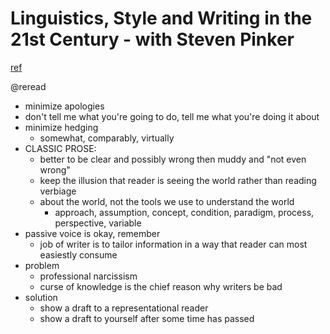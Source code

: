 # Linguistics, Style and Writing in the 21st Century - with Steven Pinker
[ref](https://www.youtube.com/watch?v=OV5J6BfToSw&feature=emb_logo)

@reread

- minimize apologies
- don't tell me what you're going to do, tell me what you're doing it about
- minimize hedging
  - somewhat, comparably, virtually
- CLASSIC PROSE:
  - better to be clear and possibly wrong then muddy and "not even wrong"
  - keep the illusion that reader is seeing the world rather than reading verbiage
  - about the world, not the tools we use to understand the world
    - approach, assumption, concept, condition, paradigm, process, perspective, variable
- passive voice is okay, remember
  - job of writer is to tailor information in a way that reader can most easiestly consume
- problem
  - professional narcissism
  - curse of knowledge is the chief reason why writers be bad
- solution
  - show a draft to a representational reader
  - show a draft to yourself after some time has passed
